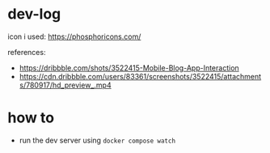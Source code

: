 # dev-log

icon i used: https://phosphoricons.com/

references:
- https://dribbble.com/shots/3522415-Mobile-Blog-App-Interaction
- https://cdn.dribbble.com/users/83361/screenshots/3522415/attachments/780917/hd_preview_.mp4

# how to
- run the dev server using `docker compose watch`

